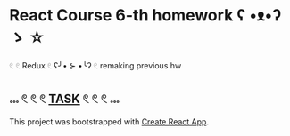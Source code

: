 # React Course 6-th homework ʕ •ᴥ•ʔ ゝ ☆

𓏲 𓏲 Redux 𓏲 ʕ╯• ⊱ •╰ʔ 𓏲 remaking previous hw

## 𓏧 𓏲 𓏲 𓏲 [TASK](https://github.com/goitacademy/react-homework/tree/master/homework-06) 𓏲 𓏲 𓏲 𓏧

This project was bootstrapped with [Create React App](https://github.com/facebook/create-react-app).
